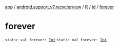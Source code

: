 [app](../../../index.md) / [android.support.v7.recyclerview](../../index.md) / [R](../index.md) / [id](index.md) / [forever](./forever.md)

# forever

`static val forever: `[`Int`](https://kotlinlang.org/api/latest/jvm/stdlib/kotlin/-int/index.html)
`static val forever: `[`Int`](https://kotlinlang.org/api/latest/jvm/stdlib/kotlin/-int/index.html)
